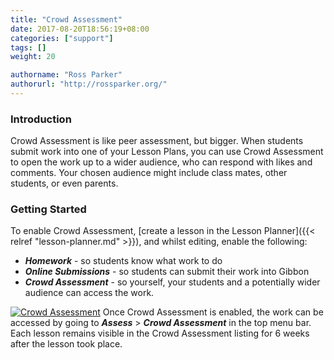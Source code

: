 ```yaml
---
title: "Crowd Assessment"
date: 2017-08-20T18:56:19+08:00
categories: ["support"]
tags: []
weight: 20

authorname: "Ross Parker"
authorurl: "http://rossparker.org/"
---
```


### Introduction

Crowd Assessment is like peer assessment, but bigger. When students submit work into one of your Lesson Plans, you can use Crowd Assessment to open the work up to a wider audience, who can respond with likes and comments. Your chosen audience might include class mates, other students, or even parents.

### Getting Started

To enable Crowd Assessment, [create a lesson in the Lesson Planner]({{< relref "lesson-planner.md" >}}), and whilst editing, enable the following:

*   ___Homework___ - so students know what work to do
*   ___Online Submissions___ - so students can submit their work into Gibbon
*   ___Crowd Assessment___ - so yourself, your students and a potentially wider audience can access the work.

[![Crowd Assessment](https://gibbonedu.org/wp-content/uploads/2015/09/Crowd-Assessment-624x1024.png)](https://gibbonedu.org/wp-content/uploads/2015/09/Crowd-Assessment.png) Once Crowd Assessment is enabled, the work can be accessed by going to ___Assess___ > ___Crowd Assessment___ in the top menu bar. Each lesson remains visible in the Crowd Assessment listing for 6 weeks after the lesson took place.
